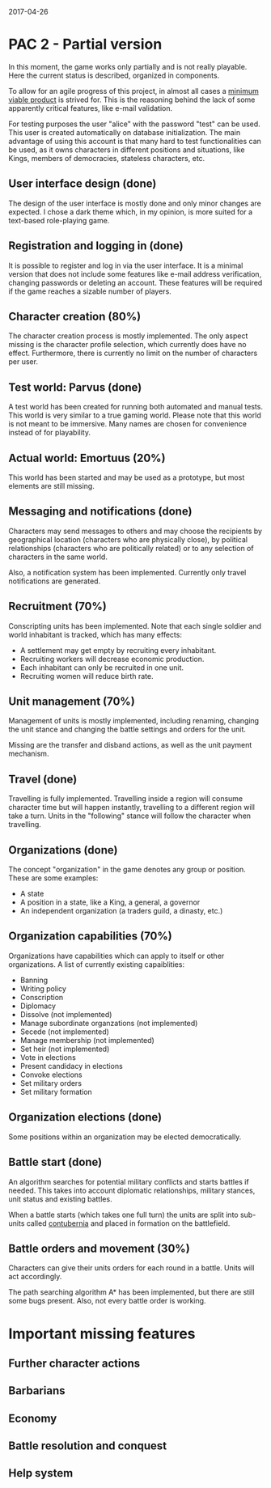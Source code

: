 2017-04-26

# PAC 2 - Partial version

In this moment, the game works only partially and is not really
playable. Here the current status is described, organized in components.

To allow for an agile progress of this project, in almost all cases a
[minimum viable product][1] is strived for. This is the reasoning
behind the lack of some apparently critical features, like e-mail
validation.

For testing purposes the user "alice" with the password "test" can be
used. This user is created automatically on database initialization.
The main advantage of using this account is that many hard to test
functionalities can be used, as it owns characters in different
positions and situations, like Kings, members of democracies,
stateless characters, etc.

## User interface design (done)

The design of the user interface is mostly done and only minor changes
are expected. I chose a dark theme which, in my opinion, is more suited
for a text-based role-playing game.

## Registration and logging in (done)

It is possible to register and log in via the user interface. It is a
minimal version that does not include some features like e-mail
address verification, changing passwords or deleting an account. These
features will be required if the game reaches a sizable number of
players.

## Character creation (80%)

The character creation process is mostly implemented. The only aspect
missing is the character profile selection, which currently does
have no effect. Furthermore, there is currently no limit on the number
of characters per user.

## Test world: Parvus (done)

A test world has been created for running both automated and manual
tests. This world is very similar to a true gaming world. Please note
that this world is not meant to be immersive. Many names are chosen
for convenience instead of for playability.

## Actual world: Emortuus (20%)

This world has been started and may be used as a prototype, but most
elements are still missing.

## Messaging and notifications (done)

Characters may send messages to others and may choose the recipients by
geographical location (characters who are physically close), by
political relationships (characters who are politically related) or to
any selection of characters in the same world.

Also, a notification system has been implemented. Currently only
travel notifications are generated.

## Recruitment (70%)

Conscripting units has been implemented. Note that each single soldier
and world inhabitant is tracked, which has many effects:
- A settlement may get empty by recruiting every inhabitant.
- Recruiting workers will decrease economic production.
- Each inhabitant can only be recruited in one unit.
- Recruiting women will reduce birth rate.

## Unit management (70%)

Management of units is mostly implemented, including renaming, changing
the unit stance and changing the battle settings and orders for the
unit.

Missing are the transfer and disband actions, as well as the unit
payment mechanism.

## Travel (done)

Travelling is fully implemented. Travelling inside a region will consume
character time but will happen instantly, travelling to a different
region will take a turn. Units in the "following" stance will follow
the character when travelling.

## Organizations (done)

The concept "organization" in the game denotes any group or position.
These are some examples:
- A state
- A position in a state, like a King, a general, a governor
- An independent organization (a traders guild, a dinasty, etc.)

## Organization capabilities (70%)

Organizations have capabilities which can apply to itself or other
organizations. A list of currently existing capaiblities:
- Banning
- Writing policy
- Conscription
- Diplomacy
- Dissolve (not implemented)
- Manage subordinate organzations (not implemented)
- Secede (not implemented)
- Manage membership (not implemented)
- Set heir (not implemented)
- Vote in elections
- Present candidacy in elections
- Convoke elections
- Set military orders
- Set military formation

## Organization elections (done)

Some positions within an organization may be elected democratically.

## Battle start (done)

An algorithm searches for potential military conflicts and starts
battles if needed. This takes into account diplomatic relationships,
military stances, unit status and existing battles.

When a battle starts (which takes one full turn) the units are split
into sub-units called [contubernia][2] and placed in formation on the
battlefield.

## Battle orders and movement (30%)

Characters can give their units orders for each round in a battle.
Units will act accordingly.

The path searching algorithm A* has been implemented, but there are
still some bugs present. Also, not every battle order is working.

# Important missing features

## Further character actions

## Barbarians

## Economy

## Battle resolution and conquest

## Help system

[1]: https://en.wikipedia.org/wiki/Minimum_viable_product
[2]: https://en.wikipedia.org/wiki/Contubernium